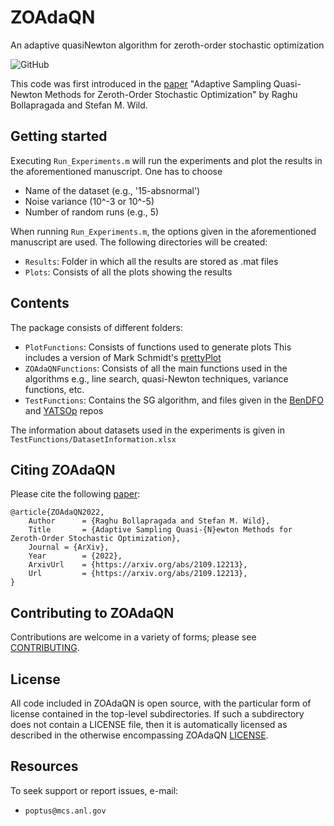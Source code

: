 # ZOAdaQN 

An adaptive quasiNewton algorithm for zeroth-order stochastic optimization

![GitHub](https://img.shields.io/github/license/poptus/ZOAdaQN) 

This code was first introduced in the [paper](https://arxiv.org/abs/2109.12213) "Adaptive Sampling Quasi-Newton Methods for Zeroth-Order Stochastic 
Optimization" by Raghu Bollapragada and Stefan M. Wild.


## Getting started

Executing `Run_Experiments.m` will run the experiments and plot the 
results in the aforementioned manuscript. One has to choose 
* Name of the dataset (e.g., '15-absnormal')
* Noise variance (10^-3 or 10^-5)
* Number of random runs (e.g., 5)

When running `Run_Experiments.m`, the options given in the aforementioned manuscript are used. 
The following directories will be created:
* `Results`: Folder in which all the results are stored as .mat files
* `Plots`: Consists of all the plots showing the results

## Contents

The package consists of different folders:

* `PlotFunctions`: Consists of functions used to generate plots
                        This includes a version of Mark Schmidt's [prettyPlot](https://www.cs.ubc.ca/~schmidtm/Software/prettyPlot.html)
* `ZOAdaQNFunctions`: Consists of all the main functions used in the algorithms
                        e.g., line search, quasi-Newton techniques, variance functions, etc.
* `TestFunctions`: Contains the SG algorithm, and files given in the
    			[BenDFO](https://github.com/POptUS/BenDFO)
    			and
    			[YATSOp](https://github.com/POptUS/YATSOp)
    			repos
    			
The information about datasets used in the experiments is given in `TestFunctions/DatasetInformation.xlsx`

## Citing ZOAdaQN

Please cite the following [paper](https://arxiv.org/abs/2109.12213):

```
@article{ZOAdaQN2022,
	Author      = {Raghu Bollapragada and Stefan M. Wild},
	Title       = {Adaptive Sampling Quasi-{N}ewton Methods for Zeroth-Order Stochastic Optimization},
	Journal = {ArXiv},
	Year        = {2022},
	ArxivUrl    = {https://arxiv.org/abs/2109.12213},
	Url         = {https://arxiv.org/abs/2109.12213},
}
```

## Contributing to ZOAdaQN 

Contributions are welcome in a variety of forms; please see [CONTRIBUTING](CONTRIBUTING.rst).


## License 

All code included in ZOAdaQN is open source, with the particular form of license contained in the top-level 
subdirectories.  If such a subdirectory does not contain a LICENSE file, then it is automatically licensed 
as described in the otherwise encompassing ZOAdaQN [LICENSE](/LICENSE).  

## Resources

To seek support or report issues, e-mail:

 * ``poptus@mcs.anl.gov``

